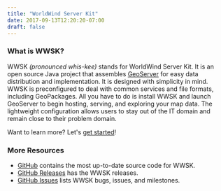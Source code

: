 ```yaml
---
title: "WorldWind Server Kit"
date: 2017-09-13T12:20:20-07:00
draft: false
---
```


### What is WWSK?

WWSK *(pronounced whis-kee)* stands for WorldWind Server Kit. It is an open source Java project that assembles
[GeoServer](http://geoserver.org/) for easy data distribution and implementation. It is designed with simplicity in mind.
WWSK is preconfigured to deal with common services and file formats, including GeoPackages. All you have to do is install
WWSK and launch GeoServer to begin hosting, serving, and exploring your map data. The lightweight configuration allows
users to stay out of the IT domain and remain close to their problem domain.

Want to learn more? Let's [get started](/serverkit/get-started/)!

### More Resources

- [GitHub](https://github.com/NASAWorldWind/WorldWindServerKit) contains the most up-to-date source code for WWSK.
- [GitHub Releases](https://github.com/NASAWorldWind/WorldWindServerKit/releases) has the WWSK releases.
- [GitHub Issues](https://github.com/NASAWorldWind/WorldWindServerKit/issues) lists WWSK bugs, issues, and milestones.